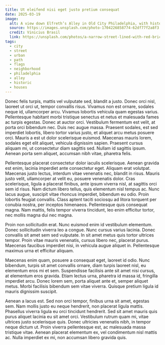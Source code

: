 ```yaml
---
title: Ut eleifend nisi eget justo pretium consequat
date: 2025-03-19
image:
  alt: A view down Elfreth’s Alley in Old City Philadelphia, with historic rowhomes on either side of a cobblestone street
  source: https://images.unsplash.com/photo-1704226858774-62df77f2a8f3
  credit: Vinicius Brasil
  link: https://unsplash.com/photos/a-narrow-street-lined-with-red-brick-buildings-wnBUOvKzFoo
tags:
  - city
  - street
  - urban
  - path
  - flags
  - neighborhood
  - philadelphia
  - alley
  - historic
  - houses
---
```


Donec felis turpis, mattis vel vulputate sed, blandit a justo. Donec orci nisl, laoreet ut orci ut, tempor convallis risus. Vivamus non est ornare, sodales neque id, ullamcorper arcu. Vivamus lobortis vehicula quam egestas varius. Pellentesque habitant morbi tristique senectus et netus et malesuada fames ac turpis egestas. Donec at auctor orci. Vestibulum fermentum est velit, at porta orci bibendum nec. Duis nec augue massa. Praesent sodales, est sed imperdiet lobortis, libero tortor varius justo, et aliquet arcu metus posuere orci. Mauris a est ut dolor scelerisque euismod. Maecenas mauris lorem, sodales eget elit aliquet, vehicula dignissim sapien. Praesent cursus aliquam mi, ut consectetur diam sagittis sed. Nullam id sagittis ipsum. Aenean porta sem aliquet, accumsan nibh vitae, pharetra felis.

Pellentesque placerat consectetur dolor iaculis scelerisque. Aenean gravida est enim, lacinia imperdiet ante consectetur eget. Aliquam erat volutpat. Maecenas justo lectus, interdum vitae venenatis nec, blandit in risus. Mauris justo velit, ullamcorper at velit eu, posuere venenatis dolor. Cras scelerisque, ligula a placerat finibus, ante ipsum viverra nisl, at sagittis orci sem id risus. Nam dictum libero tellus, quis elementum nisl tempus ac. Nunc lacus augue, suscipit vitae rhoncus imperdiet, bibendum eu odio. Proin lobortis feugiat convallis. Class aptent taciti sociosqu ad litora torquent per conubia nostra, per inceptos himenaeos. Pellentesque quis consequat magna. Nam mattis, felis tempor viverra tincidunt, leo enim efficitur tortor, nec mollis magna dui nec magna.

Proin non sollicitudin erat. Nunc euismod enim id vestibulum elementum. Donec sollicitudin viverra leo a congue. Nunc cursus varius lacinia. Donec convallis sit amet sem sed vulputate. In sit amet metus quis tortor ultrices tempor. Proin vitae mauris venenatis, cursus libero nec, placerat purus. Maecenas faucibus imperdiet nisi, in vehicula augue aliquet in. Pellentesque maximus urna et efficitur aliquam.

Maecenas enim quam, posuere a consequat eget, laoreet id odio. Nunc bibendum, turpis sit amet convallis ornare, diam turpis laoreet nisl, eu elementum eros mi et sem. Suspendisse facilisis ante sit amet nisi cursus, at elementum eros gravida. Etiam lectus urna, pharetra id massa id, fringilla imperdiet arcu. Donec lorem sem, porta aliquet ante et, semper aliquet metus. Morbi facilisis bibendum sem vitae viverra. Quisque pretium ligula id mauris dignissim suscipit.

Aenean a lacus est. Sed non orci tempor, finibus urna sit amet, egestas sem. Nam mollis justo eu neque hendrerit, non placerat ligula mattis. Phasellus viverra ligula eu orci tincidunt hendrerit. Sed sit amet mauris quis purus aliquet lacinia eu sit amet orci. Vestibulum rutrum quam mi, vitae ultrices justo scelerisque quis. Donec ultricies venenatis nibh, in tempor neque dictum ut. Proin viverra pellentesque est, ac malesuada massa tristique vitae. Aenean placerat elementum ex, vel condimentum nisl mattis ac. Nulla imperdiet ex mi, non accumsan libero gravida quis.
